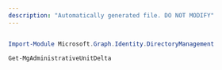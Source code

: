 ```yaml
---
description: "Automatically generated file. DO NOT MODIFY"
---
```


```powershell

Import-Module Microsoft.Graph.Identity.DirectoryManagement

Get-MgAdministrativeUnitDelta

```